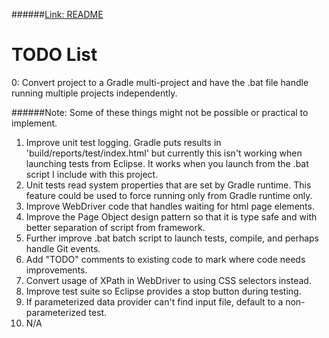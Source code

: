 ######<a href="http://github.com/djangofan/WebDriverTestingTemplate/blob/master/README.md">Link: README</a>

# TODO List

0: Convert project to a Gradle multi-project and have the .bat file handle running multiple 
    projects independently.

######Note: Some of these things might not be possible or practical to implement.

1.  Improve unit test logging. Gradle puts results in 'build/reports/test/index.html' but 
    currently this isn't working when launching tests from Eclipse.  It works when you 
	launch from the .bat script I include with this project.
2.  Unit tests read system properties that are set by Gradle runtime.  This feature could be 
    used to force running only from Gradle runtime only.
3.  Improve WebDriver code that handles waiting for html page elements.
4.  Improve the Page Object design pattern so that it is type safe and with better separation
    of script from framework.
5.  Further improve .bat  batch script to launch tests, compile, and perhaps handle Git events.
6.  Add "TODO" comments to existing code to mark where code needs improvements.
7.  Convert usage of XPath in WebDriver to using CSS selectors instead.
8.  Improve test suite so Eclipse provides a stop button during testing.
9. If parameterized data provider can't find input file, default to a non-parameterized test.
10. N/A